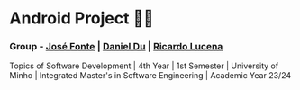 # Android Project 🤖📱
### Group - [José Fonte](https://github.com/josefonte) | [Daniel Du](https://github.com/72rogan) | [Ricardo Lucena ](https://github.com/lucena02)

Topics of Software Development | 4th Year | 1st Semester | University of Minho | Integrated Master's in Software Engineering | Academic Year 23/24
